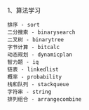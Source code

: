 1、算法学习

    排序 - sort 
    二分搜索 - binarysearch
    二叉树 - binarytree
    字节计算 - bitcalc
    动态规划 - dynamicplan
    智力题 - iq
    链表 - linkedlist
    概率 - probability
    栈和队列 - stackqueue
    字符串 - string
    排列组合 - arrangecombine
